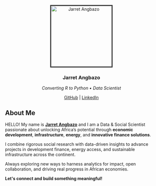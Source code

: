 <div align="center">
  <img src="../assets/profile_photo_circle.png" 
       alt="Jarret Angbazo" 
       width="200" 
       style="border: 3px solid #333;">
  
  ### Jarret Angbazo
  *Converting R to Python • Data Scientist*
  
  [GitHub](https://github.com/jarretangbazo) | [LinkedIn](https://linkedin.com/in/jarretangbazo)
</div>


## About Me
HELLO! My name is [**Jarret Angbazo**](https://www.linkedin.com/in/jarretangbazo) and I am a Data & Social Scientist passionate about unlocking Africa’s potential through **economic development**, **infrastructure**, **energy**, and **innovative finance solutions**.

I combine rigorous social research with data-driven insights to advance projects in development finance, energy access, and sustainable infrastructure across the continent.

Always exploring new ways to harness analytics for impact, open collaboration, and driving real progress in African economies.

**Let's connect and build something meaningful!**